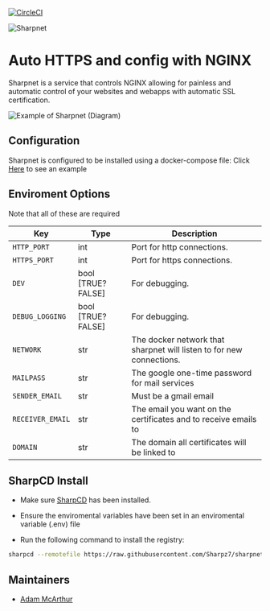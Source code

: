 [![CircleCI](https://circleci.com/gh/SharpSet/sharpnet/tree/master.svg?style=svg)](https://circleci.com/gh/SharpSet/sharpnet/tree/master)

![Sharpnet](https://files.mcaq.me/39387.png)
# Auto HTTPS and config with NGINX

Sharpnet is a service that controls NGINX allowing for painless and automatic control of your websites and webapps with automatic SSL certification.

![Example of Sharpnet (Diagram)](https://files.mcaq.me/c07c2.png)

## Configuration

Sharpnet is configured to be installed using a docker-compose file:
Click [Here](https://github.com/SharpSet/sharpnet/blob/master/docker-compose.yml) to see an example

## Enviroment Options

Note that all of these are required

| Key | Type | Description |
| --- | --- | --- |
| `HTTP_PORT` | int | Port for http connections. |
| `HTTPS_PORT` | int | Port for https connections. |
| `DEV` | bool [TRUE?FALSE] | For debugging. |
| `DEBUG_LOGGING` | bool [TRUE?FALSE] | For debugging. |
| `NETWORK` | str | The docker network that sharpnet will listen to for new connections. |
| `MAILPASS` | str | The google one-time password for mail services |
| `SENDER_EMAIL` | str | Must be a gmail email |
| `RECEIVER_EMAIL` | str | The email you want on the certificates and to receive emails to |
| `DOMAIN` | str | The domain all certificates will be linked to |

## SharpCD Install

- Make sure [SharpCD](https://github.com/Sharpz7/sharpcd) has been installed.

- Ensure the enviromental variables have been set in an enviromental variable (.env) file

- Run the following command to install the registry:

```bash
sharpcd --remotefile https://raw.githubusercontent.com/Sharpz7/sharpnet/master/.sharpcd/sharpcd.yml
```

## Maintainers

- [Adam McArthur](https://mcaq.me)
